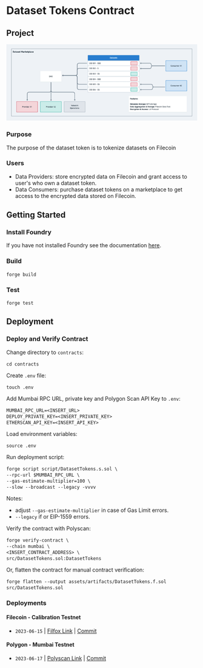 # Dataset Tokens Contract

## Project

![Diagram of a dataset marketplace](./assets/images/dataset-marketplace.png)

### Purpose

The purpose of the dataset token is to tokenize datasets on Filecoin

### Users

- Data Providers: store encrypted data on Filecoin and grant access to user's who own a dataset token.
- Data Consumers: purchase dataset tokens on a marketplace to get access to the encrypted data stored on Filecoin.

## Getting Started

### Install Foundry

If you have not installed Foundry see the documentation [here](https://book.getfoundry.sh/getting-started/installation).

### Build

```
forge build
```

### Test

```
forge test
```

## Deployment

### Deploy and Verify Contract

Change directory to `contracts`:

```
cd contracts
```

Create `.env` file:

```
touch .env
```

Add Mumbai RPC URL, private key and Polygon Scan API Key to `.env`:

```
MUMBAI_RPC_URL=<INSERT_URL>
DEPLOY_PRIVATE_KEY=<INSERT_PRIVATE_KEY>
ETHERSCAN_API_KEY=<INSERT_API_KEY>
```

Load environment variables:

```
source .env
```

Run deployment script:

```
forge script script/DatasetTokens.s.sol \
--rpc-url $MUMBAI_RPC_URL \
--gas-estimate-multiplier=100 \
--slow --broadcast --legacy -vvvv
```

Notes:

- adjust `--gas-estimate-multiplier` in case of Gas Limit errors.
- `--legacy` if or EIP-1559 errors.

Verify the contract with Polyscan:

```
forge verify-contract \
--chain mumbai \
<INSERT_CONTRACT_ADDRESS> \
src/DatasetTokens.sol:DatasetTokens
```

Or, flatten the contract for manual contract verification:

```
forge flatten --output assets/artifacts/DatasetTokens.f.sol src/DatasetTokens.sol
```

### Deployments

#### Filecoin - Calibration Testnet

- `2023-06-15` | [Filfox Link](https://calibration.filfox.info/en/address/t410fmr5vtcaekfz2xueystizgookgd23v7u2qqn6hna) | [Commit](https://github.com/CannabisGenomeDAO/HackFS/commit/f961a4dbc742096730221150bf36d510673345f4)

#### Polygon - Mumbai Testnet

- `2023-06-17` | [Polyscan Link](https://mumbai.polygonscan.com/address/0x77f9cc01794280758c184e95924a3dd6707316e4) | [Commit](https://github.com/CannabisGenomeDAO/HackFS/commit/e1df594405b937d6c85337a45cbb3e080a0e748e)
